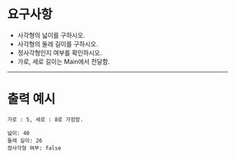 # 요구사항
- 사각형의 넓이를 구하시오.
- 사각형의 둘레 길이를 구하시오.
- 정사각형인지 여부를 확인하시오.
- 가로, 세로 길이는 Main에서 전달함.

---

# 출력 예시

```
가로 : 5, 세로 : 8로 가정함.

넓이: 40
둘레 길이: 26
정사각형 여부: false
```
